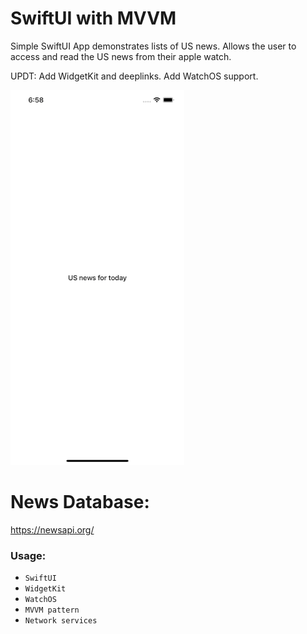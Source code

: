 # SwiftUI with MVVM

Simple SwiftUI App demonstrates lists of US news. Allows the user to access and read the US news from their apple watch.

UPDT: Add WidgetKit and deeplinks. Add WatchOS support.

![NewsFeed](./news2.gif "SwiftUI with MVVM")

# News Database:
https://newsapi.org/

### Usage:
* `SwiftUI`
* `WidgetKit`
* `WatchOS`
* `MVVM pattern`
* `Network services`

